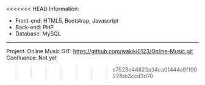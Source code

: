 <<<<<<< HEAD
Information: 
* Front-end: HTML5, Bootstrap, Javascript
* Back-end: PHP
* Database: MySQL
------------------------------------------------------
Project: Online Music
GIT: https://github.com/wakiki0123/Online-Music.git
Confluence: Not yet
  
>>>>>>> c7528c44823a34ca01444a6f19022fbb3ccd3d70
